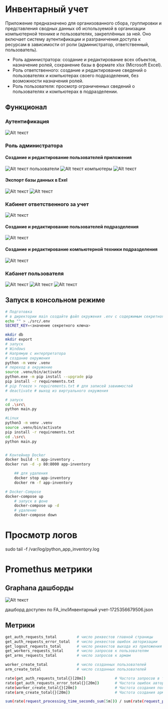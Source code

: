 # Инвентарный учет

Приложение предназначено для организованного сбора, группировки и представления сводных данных об используемой в организации компьютерной технике и пользователях, закреплённых за ней. Оно включает систему аутентификации и разграничения доступа к ресурсам в зависимости от роли (администратор, ответственный, пользователь).
- Роль администратора: создание и редактирование всех объектов, назначение ролей, сохранение базы в формате xlsx (Microsoft Excel).
- Роль ответственного: создание и редактирование сведений о пользователях и компьютерах своего подразделения, без возможности назначения ролей.
- Роль пользователя: просмотр ограниченных сведений о пользователях и компьютерах в подразделении.

## Функционал

### Аутентификация

![Alt текст](.md/1.jpg)

### Роль администратора
#### Создание и редактирование пользователей приложения
![Alt текст](.md/2.jpg)
пользователи
![Alt текст](.md/2_2.jpg)
компьютеры
![Alt текст](.md/3.jpg)

#### Экспорт базы данных в Exel
![Alt текст](.md/4.jpg)
![Alt текст](.md/5.jpg)

### Кабинет ответственного за учет
![Alt текст](.md/6.jpg)
#### Создание и редактирование пользователей подразделения
![Alt текст](.md/7.jpg)
#### Создание и редактирование компьютерной техники подразделения
![Alt текст](.md/8.jpg)


### Кабанет пользователя
![Alt текст](.md/9.jpg)
![Alt текст](.md/10.jpg)
![Alt текст](.md/11.jpg)

## Запуск в консольном режиме

```bash
# Подготовка
# в директории main создайте файл окружения .env с содержимым секретного ключа для генерации токена
echo "" > ./src/.env
SECRET_KEY=<значение секретного ключа>

mkdir db
mkdir export
# запуск
# Windows
# Напрямую с интерпретатора
# создание окружения
python -m venv .venv
# переход в окружение 
source .venv/bin/activate
python.exe -m pip install --upgrade pip
pip install -r requirements.txt
# pip freeze > requirements.txt # для записей завиимостей 
# deactivate # выход из виртуального окружения

# запуск
cd .\src\
python main.py

#Linux
python3 -m venv .venv
source .venv/bin/activate
pip install -r requirements.txt
cd .\src\
python main.py


# Контейнер Docker
docker build -t app-inventory .
docker run -d -p 80:8000 app-inventory 

    ## для удаления
    docker stop app-inventory 
    docker rm -f app-inventory

# Docker-Compose
docker-compose up
    # запуск в фоне
    docker-compose up -d
    # удаление
    docker-compose down

```

# Просмотр логов
sudo tail -f /var/log/python_app_inventory.log


# Promethus метрики
## Graphana дашборды 
![Alt текст](.md/12.jpg)

дашборд доступен по FA_inv/Инвентарный учет-1725356679506.json

## Метрики
```bash
get_auth_requests_total         # число реквестов главной страницы
get_auth_requests_error_total   # число реквестов ошибок авторизации
get_logout_requests_total       # число реквестов выхода из приложения
get_workers_requests_total      # число запросов к пользователям
get_arms_requests_total         # число запросов к армам

worker_create_total             # число созданных пользователей
arm_create_total                # число созданных пользователей

rate(get_auth_requests_total{}[20m])             # Частота запросов в течение 5 минут
rate(get_auth_requests_error_total{}[20m])       # Частота ошибок авторизации
rate(worker_create_total{}[20m])                 # Частота создания пользователей
rate(arm_create_total{}[20m])                    # Частота создания армов

sum(rate(request_processing_time_seconds_sum[5m])) / sum(rate(request_processing_time_seconds_count[5m]))     # Средняя время обработки запроса за 5 минут



